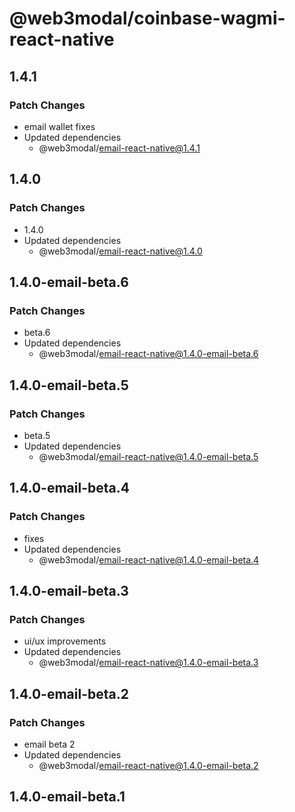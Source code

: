 # @web3modal/coinbase-wagmi-react-native

## 1.4.1

### Patch Changes

- email wallet fixes
- Updated dependencies
  - @web3modal/email-react-native@1.4.1

## 1.4.0

### Patch Changes

- 1.4.0
- Updated dependencies
  - @web3modal/email-react-native@1.4.0

## 1.4.0-email-beta.6

### Patch Changes

- beta.6
- Updated dependencies
  - @web3modal/email-react-native@1.4.0-email-beta.6

## 1.4.0-email-beta.5

### Patch Changes

- beta.5
- Updated dependencies
  - @web3modal/email-react-native@1.4.0-email-beta.5

## 1.4.0-email-beta.4

### Patch Changes

- fixes
- Updated dependencies
  - @web3modal/email-react-native@1.4.0-email-beta.4

## 1.4.0-email-beta.3

### Patch Changes

- ui/ux improvements
- Updated dependencies
  - @web3modal/email-react-native@1.4.0-email-beta.3

## 1.4.0-email-beta.2

### Patch Changes

- email beta 2
- Updated dependencies
  - @web3modal/email-react-native@1.4.0-email-beta.2

## 1.4.0-email-beta.1
